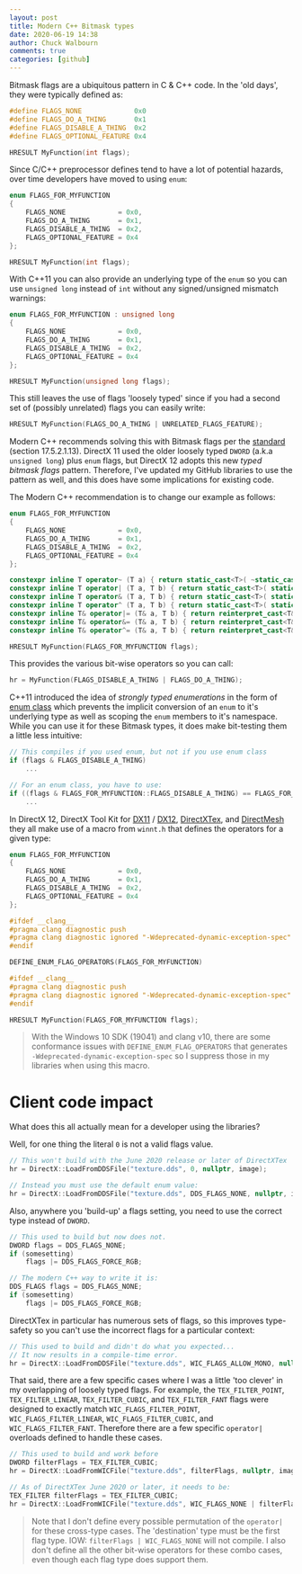 ```yaml
---
layout: post
title: Modern C++ Bitmask types
date: 2020-06-19 14:38
author: Chuck Walbourn
comments: true
categories: [github]
---
```


Bitmask flags are a ubiquitous pattern in C & C++ code. In the 'old days', they were typically defined as:

```cpp
#define FLAGS_NONE             0x0
#define FLAGS_DO_A_THING       0x1
#define FLAGS_DISABLE_A_THING  0x2
#define FLAGS_OPTIONAL_FEATURE 0x4

HRESULT MyFunction(int flags);
```

Since C/C++ preprocessor defines tend to have a lot of potential hazards, over time developers have moved to using ``enum``:

```cpp
enum FLAGS_FOR_MYFUNCTION
{
    FLAGS_NONE             = 0x0,
    FLAGS_DO_A_THING       = 0x1,
    FLAGS_DISABLE_A_THING  = 0x2,
    FLAGS_OPTIONAL_FEATURE = 0x4
};

HRESULT MyFunction(int flags);
```

With C++11 you can also provide an underlying type of the ``enum`` so you can use ``unsigned long`` instead of ``int`` without any signed/unsigned mismatch warnings:

```cpp
enum FLAGS_FOR_MYFUNCTION : unsigned long
{
    FLAGS_NONE             = 0x0,
    FLAGS_DO_A_THING       = 0x1,
    FLAGS_DISABLE_A_THING  = 0x2,
    FLAGS_OPTIONAL_FEATURE = 0x4
};

HRESULT MyFunction(unsigned long flags);
```

This still leaves the use of flags 'loosely typed' since if you had a second set of (possibly unrelated) flags you can easily write:

```cpp
HRESULT MyFunction(FLAGS_DO_A_THING | UNRELATED_FLAGS_FEATURE);
```

Modern C++ recommends solving this with Bitmask flags per the [standard](http://www.open-std.org/jtc1/sc22/wg21/docs/papers/2012/n3485.pdf) (section 17.5.2.1.13). DirectX 11 used the older loosely typed ``DWORD`` (a.k.a ``unsigned long``) plus ``enum`` flags, but DirectX 12 adopts this new *typed bitmask flags* pattern. Therefore, I've updated my GitHub libraries to use the pattern as well, and this does have some implications for existing code.
<!--more-->

The Modern C++ recommendation is to change our example as follows:

```cpp
enum FLAGS_FOR_MYFUNCTION
{
    FLAGS_NONE             = 0x0,
    FLAGS_DO_A_THING       = 0x1,
    FLAGS_DISABLE_A_THING  = 0x2,
    FLAGS_OPTIONAL_FEATURE = 0x4
};

constexpr inline T operator~ (T a) { return static_cast<T>( ~static_cast<std::underlying_type<T>::type>(a) ); }
constexpr inline T operator| (T a, T b) { return static_cast<T>( static_cast<std::underlying_type<T>::type>(a) | static_cast<std::underlying_type<T>::type>(b) ); }
constexpr inline T operator& (T a, T b) { return static_cast<T>( static_cast<std::underlying_type<T>::type>(a) & static_cast<std::underlying_type<T>::type>(b) ); }
constexpr inline T operator^ (T a, T b) { return static_cast<T>( static_cast<std::underlying_type<T>::type>(a) ^ static_cast<std::underlying_type<T>::type>(b) ); }
constexpr inline T& operator|= (T& a, T b) { return reinterpret_cast<T&>( reinterpret_cast<std::underlying_type<T>::type&>(a) |= static_cast<std::underlying_type<T>::type>(b) ); }
constexpr inline T& operator&= (T& a, T b) { return reinterpret_cast<T&>( reinterpret_cast<std::underlying_type<T>::type&>(a) &= static_cast<std::underlying_type<T>::type>(b) ); }
constexpr inline T& operator^= (T& a, T b) { return reinterpret_cast<T&>( reinterpret_cast<std::underlying_type<T>::type&>(a) ^= static_cast<std::underlying_type<T>::type>(b) ); }

HRESULT MyFunction(FLAGS_FOR_MYFUNCTION flags);
```

This provides the various bit-wise operators so you can call:

```cpp
hr = MyFunction(FLAGS_DISABLE_A_THING | FLAGS_DO_A_THING);
```

C++11 introduced the idea of *strongly typed enumerations* in the form of [enum class](https://en.cppreference.com/w/cpp/language/enum) which prevents the implicit conversion of an ``enum`` to it's underlying type as well as scoping the ``enum`` members to it's namespace. While you can use it for these Bitmask types, it does make bit-testing them a little less intuitive:

```cpp
// This compiles if you used enum, but not if you use enum class
if (flags & FLAGS_DISABLE_A_THING)
    ...

// For an enum class, you have to use:
if ((flags & FLAGS_FOR_MYFUNCTION::FLAGS_DISABLE_A_THING) == FLAGS_FOR_MYFUNCTION::FLAGS_DISABLE_A_THING)
    ...
```

In DirectX 12, DirectX Tool Kit for [DX11](https://github.com/microsoft/DirectXTK) / [DX12](https://github.com/microsoft/DirectXTK12), [DirectXTex](https://github.com/microsoft/DirectXTex), and [DirectMesh](https://github.com/microsoft/DirectXMesh) they all make use of a macro from ``winnt.h`` that defines the operators for a given type:

```cpp
enum FLAGS_FOR_MYFUNCTION
{
    FLAGS_NONE             = 0x0,
    FLAGS_DO_A_THING       = 0x1,
    FLAGS_DISABLE_A_THING  = 0x2,
    FLAGS_OPTIONAL_FEATURE = 0x4
};

#ifdef __clang__
#pragma clang diagnostic push
#pragma clang diagnostic ignored "-Wdeprecated-dynamic-exception-spec"
#endif

DEFINE_ENUM_FLAG_OPERATORS(FLAGS_FOR_MYFUNCTION)

#ifdef __clang__
#pragma clang diagnostic push
#pragma clang diagnostic ignored "-Wdeprecated-dynamic-exception-spec"
#endif

HRESULT MyFunction(FLAGS_FOR_MYFUNCTION flags);
```

> With the Windows 10 SDK (19041) and clang v10, there are some conformance issues with ``DEFINE_ENUM_FLAG_OPERATORS`` that generates ``-Wdeprecated-dynamic-exception-spec`` so I suppress those in my libraries when using this macro.

# Client code impact

What does this all actually mean for a developer using the libraries?

Well, for one thing the literal ``0`` is not a valid flags value.

```cpp
// This won't build with the June 2020 release or later of DirectXTex
hr = DirectX::LoadFromDDSFile("texture.dds", 0, nullptr, image);

// Instead you must use the default enum value:
hr = DirectX::LoadFromDDSFile("texture.dds", DDS_FLAGS_NONE, nullptr, image);
```

Also, anywhere you 'build-up' a flags setting, you need to use the correct type instead of ``DWORD``.

```cpp
// This used to build but now does not.
DWORD flags = DDS_FLAGS_NONE;
if (somesetting)
    flags |= DDS_FLAGS_FORCE_RGB;

// The modern C++ way to write it is:
DDS_FLAGS flags = DDS_FLAGS_NONE;
if (somesetting)
    flags |= DDS_FLAGS_FORCE_RGB;
```

DirectXTex in particular has numerous sets of flags, so this improves type-safety so you can't use the incorrect flags for a particular context:

```cpp
// This used to build and didn't do what you expected...
// It now results in a compile-time error.
hr = DirectX::LoadFromDDSFile("texture.dds", WIC_FLAGS_ALLOW_MONO, nullptr, image);
```

That said, there are a few specific cases where I was a little 'too clever' in my overlapping of loosely typed flags. For example, the ``TEX_FILTER_POINT``, ``TEX_FILTER_LINEAR``, ``TEX_FILTER_CUBIC``, and ``TEX_FILTER_FANT`` flags were designed to exactly match ``WIC_FLAGS_FILTER_POINT``, ``WIC_FLAGS_FILTER_LINEAR``, ``WIC_FLAGS_FILTER_CUBIC``, and ``WIC_FLAGS_FILTER_FANT``. Therefore there are a few specific ``operator|`` overloads defined to handle these cases.

```cpp
// This used to build and work before
DWORD filterFlags = TEX_FILTER_CUBIC;
hr = DirectX::LoadFromWICFile("texture.dds", filterFlags, nullptr, image);

// As of DirectXTex June 2020 or later, it needs to be:
TEX_FILTER filterFlags = TEX_FILTER_CUBIC;
hr = DirectX::LoadFromWICFile("texture.dds", WIC_FLAGS_NONE | filterFlags, nullptr, image);
```

> Note that I don't define every possible permutation of the ``operator|`` for these cross-type cases. The 'destination' type must be the first flag type. IOW: ``filterFlags | WIC_FLAGS_NONE`` will not compile. I also don't define all the other bit-wise operators for these combo cases, even though each flag type does support them.
